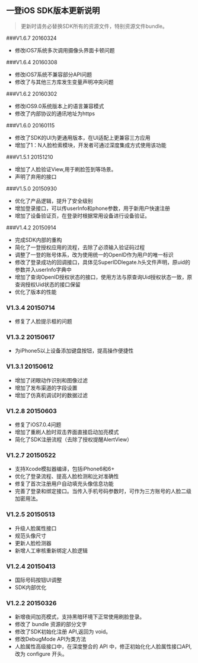 ## 一登iOS SDK版本更新说明

> 更新时请务必替换SDK所有的资源文件，特别资源文件bundle。

###V1.6.7  20160324

- 修改iOS7系统多次调用摄像头界面卡顿问题

###V1.6.4  20160308
- 修改iOS7系统不兼容部分API问题
- 修改了与其他三方库发生变量声明冲突问题

###V1.6.2  20160302
- 修改iOS9.0系统版本上的语言兼容模式
- 修改了内部协议的通讯地址为https

###V1.6.0  20160115
- 修改了SDK的UI为更通用版本，在UI适配上更兼容三方应用
- 增加了1：N人脸检索模块，开发者可通过深度集成方式使用该功能


###V1.5.1  20151210
- 增加了人脸验证View,用于刷脸签到等场景。
- 声明了弃用的接口



###V1.5.0  20150930
- 优化了产品逻辑，提升了安全级别
- 增加登录接口，可以传userInfo和phone参数，用于新用户快速注册
- 增加了设备验证页，在登录时根据常用设备进行设备验证。



###V1.4.2  20150914

- 完成SDK内部的重构
- 简化了一登授权应用的流程，去除了必须输入验证码过程
- 调整了一登的账号体系，改为使用统一的OpenID作为用户的唯一标识
- 修改了登录成功的回调接口，具体见SuperIDDlegate.h头文件声明，原uid的参数并入userInfo字典中
- 增加了查询OpenID授权状态的接口，使用方法与原查询Uid授权状态一致，原查询授权Uid状态的接口保留
- 优化了版本的性能


### V1.3.4 20150714

- 修复了人脸提示框的问题

### V1.3.2 20150617

- 为iPhone5以上设备添加键盘按钮，提高操作便捷性


### V1.3.1 20150612

- 增加了闭眼动作识别和图像过滤
- 增加了发布渠道的字段设置
- 增加了仿真机调试时的数据过滤


### V1.2.8 20150603

- 修复了iOS7.0.4问题
- 增加了重刷人脸时双击界面直接启动加亮模式
- 简化了SDK注册流程（去除了授权提醒AlertView）


### V1.2.7 20150522

- 支持Xcode模拟器编译，包括iPhone6和6+
- 优化了登录流程、提高人脸检测和比对准确性
- 修复了首次注册用户自动填充头像信息功能
- 完善了登录和绑定接口。当传入手机号码参数时，可作为三方账号的人脸二级加密用法。

### V1.2.5 20150513

- 升级人脸属性接口
- 规范头像尺寸
- 更新人脸检测器
- 新增人工审核重新绑定人脸逻辑


### V1.2.4 20150413

- 国际号码按钮UI调整
- SDK内部优化

### V1.2.2 20150326

- 新增夜间加亮模式，支持黑暗环境下正常使用刷脸登录。
- 修改了 bundle 资源的部分文字
- 修改了SDK初始化注册 API,返回为 void。
- 修改DebugMode API为类方法
- 人脸属性高级接口中，在深度整合的 API 中，修正初始化化人脸属性接口API, 改为 configure 开头。